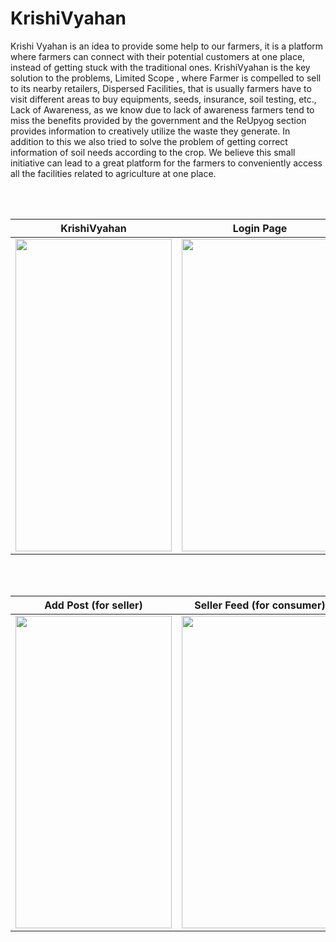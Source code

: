 # KrishiVyahan 
Krishi Vyahan is an idea to provide some help to our farmers, it is a platform where farmers can connect with their potential customers at one place, instead of getting stuck with the traditional ones. KrishiVyahan is the key solution to the problems, Limited Scope , where Farmer is compelled to sell to its nearby retailers, Dispersed Facilities, that is usually farmers have to visit different areas to buy equipments, seeds, insurance, soil testing, etc., Lack of Awareness, as we know due to lack of awareness farmers tend to miss the benefits provided by the government and the ReUpyog section provides information to creatively utilize the waste they generate.
In addition to this we also tried to solve the problem of getting correct information of soil needs according to the crop.
We believe this small initiative can lead to a great platform for the farmers to conveniently access all the facilities related to agriculture at one place.

<br><br>

KrishiVyahan | Login Page | Register Page | Home Page
:-------------------------:|:-------------------------:|:-------------------------:|:-------------------------:
<img src = "https://user-images.githubusercontent.com/88535191/154795814-139e2ce8-a525-4bda-81ea-24e2248349e2.jpg" width = "250" height = "500">|<img src = "https://user-images.githubusercontent.com/88535191/154795871-6aa6afa5-4bfe-47eb-9478-15f89e4c7628.jpg" width = "250" height = "500"> | <img src = "https://user-images.githubusercontent.com/88535191/154795875-274f78ca-f3f2-4d6f-b3bf-7362a14eefff.jpg" width = "250" height = "500"> | <img src = "https://user-images.githubusercontent.com/88535191/154795883-e606e256-8008-4b76-95c6-20cf4ab430ab.jpg" width = "250" height = "500"> 

<br><br>

Add Post (for seller) | Seller Feed (for consumer) | Crop Prediction | Crop Analysis
:-------------------------:|:-------------------------:|:-------------------------:|:-------------------------:
<img src = "https://user-images.githubusercontent.com/88535191/154795891-4d07e909-697e-42a7-8086-5cb4d3c41d4c.jpg " width = "250" height = "500">|<img src = "https://user-images.githubusercontent.com/88535191/154795904-5d08b0a0-2288-4e87-8735-2c7158b9dc7b.jpg" width = "250" height = "500"> | <img src = "https://user-images.githubusercontent.com/88535191/154795916-fb13c822-df5b-4eb9-9212-339dac247851.jpg" width = "250" height = "500"> | <img src = "https://user-images.githubusercontent.com/88535191/154795922-86543097-e9cd-4c2b-83f4-23f5d82663a7.jpg" width = "250" height = "500"> 





